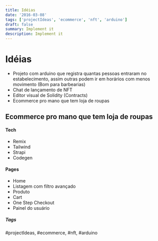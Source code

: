 ```yaml
---
title: Idéias
date: '2016-03-08'
tags: ['projectIdeas', 'ecommerce', 'nft', 'arduino']
draft: false
summary: Implement it
description: Implement it
---
```

# Idéias


- Projeto com arduino que registra quantas pessoas entraram no estabelecimento, assim outras podem ir em horários com menos movimento (Bom para barbearias)
- Chat de lançamento de NFT
- Editor visual de Solidity (Contracts)
- Ecommerce pro mano que tem loja de roupas

## Ecommerce pro mano que tem loja de roupas
#### Tech
- Remix
- Tailwind
- Strapi
- Codegen

#### Pages
- Home
- Listagem com filtro avançado
- Produto
- Cart
- One Step Checkout
- Painel do usuário


##### Tags
#projectIdeas, #ecommerce, #nft, #arduino